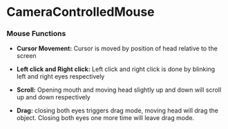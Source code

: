# CameraControlledMouse
### Mouse Functions

-   **Cursor Movement:** Cursor is moved by position of head relative to the screen
    
-   **Left click and Right click:** Left click and right click is done by blinking left and right eyes respectively
    
-   **Scroll:** Opening mouth and moving head slightly up and down will scroll up and down respectively
    
-   **Drag:** closing both eyes triggers drag mode, moving head will drag the object. Closing both eyes one more time will leave drag mode.